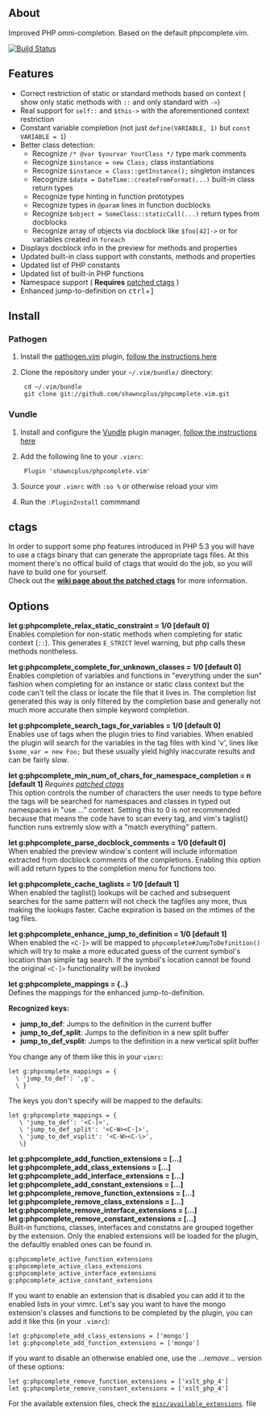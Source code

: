 ## About
Improved PHP omni-completion. Based on the default phpcomplete.vim.

 [![Build Status](https://travis-ci.org/shawncplus/phpcomplete.vim.svg?branch=master)](https://travis-ci.org/shawncplus/phpcomplete.vim)

## Features
 * Correct restriction of static or standard methods based on context ( show only static methods with `::` and only standard with `->`)
 * Real support for `self::` and `$this->` with the aforementioned context restriction
 * Constant variable completion (not just `define(VARIABLE, 1)` but `const VARIABLE = 1`)
 * Better class detection:
     - Recognize `/* @var $yourvar YourClass */` type mark comments
     - Recognize `$instance = new Class;` class instantiations
     - Recognize `$instance = Class::getInstance();` singleton instances
     - Recognize `$date = DateTime::createFromFormat(...)` built-in class return types
     - Recognize type hinting in function prototypes
     - Recognize types in `@param` lines in function docblocks
     - Recognize `$object = SomeClass::staticCall(...)` return types from docblocks
     - Recognize array of objects via docblock like `$foo[42]->` or for variables created in `foreach`
 * Displays docblock info in the preview for methods and properties
 * Updated built-in class support with constants, methods and properties
 * Updated list of PHP constants
 * Updated list of built-in PHP functions
 * Namespace support ( **Requires** [patched ctags](https://github.com/shawncplus/phpcomplete.vim/wiki/Patched-ctags) )
 * Enhanced jump-to-definition on <kbd>ctrl</kbd>+<kbd>]</kbd>

## Install

### Pathogen
 1. Install the [pathogen.vim](https://github.com/tpope/vim-pathogen) plugin, [follow the instructions here](https://github.com/tpope/vim-pathogen#installation)
 2. Clone the repository under your `~/.vim/bundle/` directory:

         cd ~/.vim/bundle
         git clone git://github.com/shawncplus/phpcomplete.vim.git

### Vundle
 1. Install and configure the [Vundle](https://github.com/gmarik/vundle) plugin manager, [follow the instructions here](https://github.com/gmarik/vundle#quick-start)
 2. Add the following line to your `.vimrc`:

         Plugin 'shawncplus/phpcomplete.vim'
 3. Source your `.vimrc` with `:so %` or otherwise reload your vim
 4. Run the `:PluginInstall` commmand

## ctags
In order to support some php features introduced in PHP 5.3 you will have to use
a ctags binary that can generate the appropriate tags files. At this moment there's no
offical build of ctags that would do the job, so you will have to build one for yourself.<br>
Check out the **[wiki page about the patched ctags](https://github.com/shawncplus/phpcomplete.vim/wiki/Patched-ctags)** for more information.

## Options

**let g:phpcomplete\_relax\_static\_constraint = 1/0  [default 0]** <br>
Enables completion for non-static methods when completing for static context (`::`).
This generates `E_STRICT` level warning, but php calls these methods nontheless.

**let g:phpcomplete\_complete\_for\_unknown\_classes = 1/0 [default 0]** <br>
Enables completion of variables and functions in "everything under the sun" fashion
when completing for an instance or static class context but the code can't tell the class
or locate the file that it lives in.
The completion list generated this way is only filtered by the completion base
and generally not much more accurate then simple keyword completion.

**let g:phpcomplete\_search\_tags\_for\_variables = 1/0 [default 0]** <br>
Enables use of tags when the plugin tries to find variables.
When enabled the plugin will search for the variables in the tag files with kind 'v',
lines like `$some_var = new Foo;` but these usually yield highly inaccurate results and
can	be fairly slow.

**let g:phpcomplete\_min\_num\_of\_chars\_for\_namespace\_completion = n [default 1]** *Requires [patched ctags](https://github.com/shawncplus/phpcomplete.vim/wiki/Patched-ctags)* <br>
This option controls the number of characters the user needs to type before
the tags will be searched for namespaces and classes in typed out namespaces in
"use ..." context. Setting this to 0 is not recommended because that means the code
have to scan every tag, and vim's taglist() function runs extremly slow with a
"match everything" pattern.<br>

**let g:phpcomplete\_parse\_docblock\_comments = 1/0 [default 0]**<br>
When enabled the preview window's content will include information
extracted from docblock comments of the completions.
Enabling this option will add return types to the completion menu for functions too.

**let g:phpcomplete\_cache\_taglists = 1/0 [default 1]**<br>
When enabled the taglist() lookups will be cached and subsequent searches
for the same pattern will not check the tagfiles any more, thus making the
lookups faster. Cache expiration is based on the mtimes of the tag files.

**let g:phpcomplete_enhance_jump_to_definition = 1/0  [default 1]<br>**
When enabled the `<C-]>` will be mapped to `phpcomplete#JumpToDefinition()`
which will try to make a more educated guess of the current
symbol's location than simple tag search. If the symbol's location
cannot be found the original `<C-]>` functionality will be invoked

**let g:phpcomplete\_mappings = {..} <br>**
Defines the mappings for the enhanced jump-to-definition.

**Recognized keys:**

 - **jump\_to\_def**: Jumps to the definition in the current buffer
 - **jump\_to\_def\_split**: Jumps to the definition in a new split buffer
 - **jump\_to\_def\_vsplit**: Jumps to the definition in a new vertical split buffer

You change any of them like this in your `vimrc`:

    let g:phpcomplete_mappings = {
      \ 'jump_to_def': ',g',
      \ }
The keys you don't specify will be mapped to the defaults:

    let g:phpcomplete_mappings = {
       \ 'jump_to_def': '<C-]>',
       \ 'jump_to_def_split': '<C-W><C-]>',
       \ 'jump_to_def_vsplit': '<C-W><C-\>',
       \}

**let g:phpcomplete\_add\_function\_extensions = [...]**<br>
**let g:phpcomplete\_add\_class\_extensions = [...]**<br>
**let g:phpcomplete\_add\_interface\_extensions = [...]**<br>
**let g:phpcomplete\_add\_constant\_extensions = [...]**<br>
**let g:phpcomplete\_remove\_function\_extensions = [...]**<br>
**let g:phpcomplete\_remove\_class\_extensions = [...]**<br>
**let g:phpcomplete\_remove\_interface\_extensions = [...]**<br>
**let g:phpcomplete\_remove\_constant\_extensions = [...]**<br>
Built-in functions, classes, interfaces and constatns are grouped together by the extension.
Only the enabled extensions will be loaded for the plugin, the defaultly enabled ones can be
found in.

    g:phpcomplete_active_function_extensions
    g:phpcomplete_active_class_extensions
    g:phpcomplete_active_interface_extensions
    g:phpcomplete_active_constant_extensions

If you want to enable an extension that is disabled you can add it to the enabled lists
in your vimrc. Let's say you want to have the mongo extension's classes and functions
to be completed by the plugin, you can add it like this (in your `.vimrc`):

    let g:phpcomplete_add_class_extensions = ['mongo']
    let g:phpcomplete_add_function_extensions = ['mongo']

If you want to disable an otherwise enabled one, use the ..._remove_... version of these options:

    let g:phpcomplete_remove_function_extensions = ['xslt_php_4']
    let g:phpcomplete_remove_constant_extensions = ['xslt_php_4']

For the available extension files, check the [`misc/available_extensions`](https://github.com/shawncplus/phpcomplete.vim/blob/master/misc/available_extensions). file

